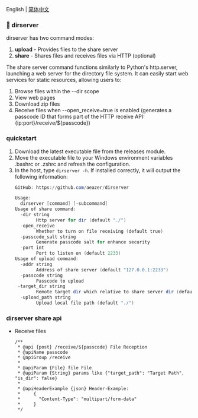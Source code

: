 English | [简体中文](README.md)
### 🤷‍ dirserver

dirserver has two command modes:

1. **upload** - Provides files to the share server
2. **share** - Shares files and receives files via HTTP (optional)

The share server command functions similarly to Python's http.server,
launching a web server for the directory file system. It can easily start web services for static resources,
allowing users to:
1. Browse files within the --dir scope
2. View web pages
3. Download zip files
4. Receive files when --open_receive=true is enabled (generates a passcode ID that forms part of the HTTP receive API: {ip:port}/receive/${passcode})

### quickstart

1. Download the latest executable file from the releases module.
2. Move the executable file to your Windows environment variables .bashrc or .zshrc and refresh the configuration.
3. In the host, type `dirserver -h`. If installed correctly, it will output the following information:
   ```powershell
   GitHub: https://github.com/aeazer/dirserver

   Usage:
     dirserver [command] [-subcommand]
   Usage of share command:
     -dir string
           Http server for dir (default "./")
     -open_receive
           Whether to turn on file receiving (default true)
     -passcode_salt string
           Generate passcode salt for enhance security
     -port int
           Port to listen on (default 2233)
   Usage of upload command:
     -addr string
           Address of share server (default "127.0.0.1:2233")
     -passcode string
           Passcode to upload
    -target_dir string
           Remote target dir which relative to share server dir (default "./")
     -upload_path string
           Upload local file path (default "./")
   ```

### dirserver share api
- Receive files
  ```apidoc
  /**
   * @api {post} /receive/${passcode} File Reception
   * @apiName passcode
   * @apiGroup /receive
   *
   * @apiParam {File} file File
   * @apiParam {String} params like {"target_path": "Target Path", "is_dir": false}
   *
   * @apiHeaderExample {json} Header-Example:
   *     {
   *       "Content-Type": "multipart/form-data"
   *     }
   */
  ```